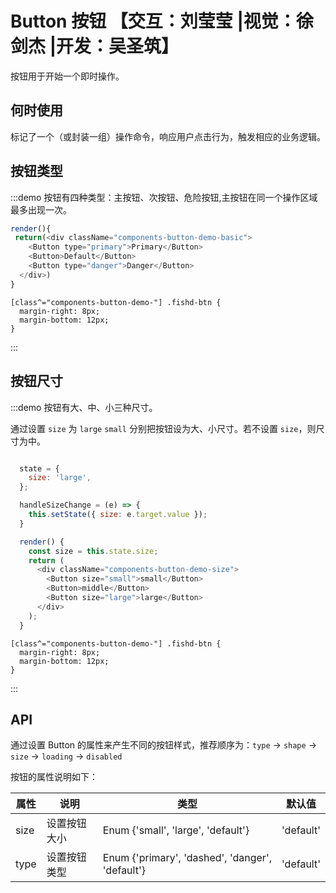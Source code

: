 # Button 按钮 【交互：刘莹莹 |视觉：徐剑杰 |开发：吴圣筑】

按钮用于开始一个即时操作。

## 何时使用

标记了一个（或封装一组）操作命令，响应用户点击行为，触发相应的业务逻辑。

## 按钮类型

:::demo 按钮有四种类型：主按钮、次按钮、危险按钮,主按钮在同一个操作区域最多出现一次。
```js
render(){
 return(<div className="components-button-demo-basic">
    <Button type="primary">Primary</Button>
    <Button>Default</Button>
    <Button type="danger">Danger</Button>
  </div>)
}
```

```less
[class^="components-button-demo-"] .fishd-btn {
  margin-right: 8px;
  margin-bottom: 12px;
}

```
:::


## 按钮尺寸

:::demo 按钮有大、中、小三种尺寸。

通过设置 `size` 为 `large` `small` 分别把按钮设为大、小尺寸。若不设置 `size`，则尺寸为中。


```js

  state = {
    size: 'large',
  };

  handleSizeChange = (e) => {
    this.setState({ size: e.target.value });
  }

  render() {
    const size = this.state.size;
    return (
      <div className="components-button-demo-size">
        <Button size="small">small</Button>
        <Button>middle</Button>
        <Button size="large">large</Button>
      </div>
    );
  }
```
```less
[class^="components-button-demo-"] .fishd-btn {
  margin-right: 8px;
  margin-bottom: 12px;
}
```
:::

## API

通过设置 Button 的属性来产生不同的按钮样式，推荐顺序为：`type` -> `shape` -> `size` -> `loading` -> `disabled`

按钮的属性说明如下：

| 属性 | 说明 | 类型 | 默认值 |
| --- | --- | --- | --- |
| size | 设置按钮大小 | Enum {'small', 'large', 'default'} | 'default' |
| type | 设置按钮类型 | Enum {'primary', 'dashed', 'danger', 'default'} | 'default' |
